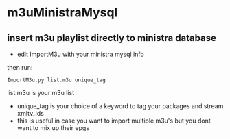 # m3uMinistraMysql
## insert m3u playlist directly to ministra database

* edit ImportM3u with your ministra mysql info


then run:

``` ImportM3u.py list.m3u unique_tag ```
 
 list.m3u is your m3u list

* unique_tag is your choice of a keyword to tag your packages and stream xmltv_ids 
* this is useful in case you want to import multiple m3u's but you dont want to mix up their epgs 
